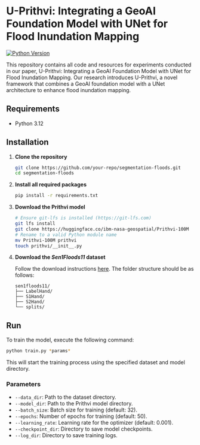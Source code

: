 # U-Prithvi: Integrating a GeoAI Foundation Model with UNet for Flood Inundation Mapping

[![Python Version](https://img.shields.io/badge/python-3.12%2B-blue.svg)](https://www.python.org/downloads/)

This repository contains all code and resources for experiments conducted in our paper, U-Prithvi: Integrating a GeoAI Foundation Model with UNet for Flood Inundation Mapping. Our research introduces U-Prithvi, a novel framework that combines a GeoAI foundation model with a UNet architecture to enhance flood inundation mapping.

## Requirements

- Python 3.12

## Installation

1. **Clone the repository**

   ```bash
   git clone https://github.com/your-repo/segmentation-floods.git
   cd segmentation-floods
   ```

2. **Install all required packages**

   ```bash
   pip install -r requirements.txt
   ```

3. **Download the Prithvi model**

   ```bash
   # Ensure git-lfs is installed (https://git-lfs.com)
   git lfs install
   git clone https://huggingface.co/ibm-nasa-geospatial/Prithvi-100M
   # Rename to a valid Python module name
   mv Prithvi-100M prithvi
   touch prithvi/__init__.py
   ```

4. **Download the *Sen1Floods11* dataset**

   Follow the download instructions [here](https://github.com/cloudtostreet/Sen1Floods11). The folder structure should be as follows:

   ```
   sen1floods11/
   ├── LabelHand/
   ├── S1Hand/
   ├── S2Hand/
   └── splits/
   ```

## Run

To train the model, execute the following command:

```bash
python train.py *params*
```

This will start the training process using the specified dataset and model directory.

### Parameters

- `--data_dir`: Path to the dataset directory.
- `--model_dir`: Path to the Prithvi model directory.
- `--batch_size`: Batch size for training (default: 32).
- `--epochs`: Number of epochs for training (default: 50).
- `--learning_rate`: Learning rate for the optimizer (default: 0.001).
- `--checkpoint_dir`: Directory to save model checkpoints.
- `--log_dir`: Directory to save training logs.

